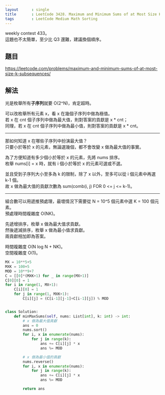 ```yaml
---
layout      : single
title       : LeetCode 3428. Maximum and Minimum Sums of at Most Size K Subsequences
tags        : LeetCode Medium Math Sorting
---
```

weekly contest 433。  
這題也不太簡單，至少比 Q3 還難，建議換個順序。  

## 題目

<https://leetcode.com/problems/maximum-and-minimum-sums-of-at-most-size-k-subsequences/>

## 解法

光是枚舉所有**子序列**就要 O(2^N)，肯定超時。  

可以改枚舉所有元素 x，看 x 在幾個子序列中做為極值。  
若 x 在 cnt 個子序列中做為最大值，則對答案的貢獻是 x \* cnt；  
同理，若 x 在 cnt 個子序列中做為最小值，則對答案的貢獻是 x \* cnt。  

---

那如何知道 x 在哪些子序列中扮演最大值？  
只要小於等於 x 的元素，無論選幾個，都不會改變 x 做為最大值的事實。  

為了方便知道有多少個小於等於 x 的元素，先將 nums 排序。  
枚舉 nums[i] = x 時，就有 i 個小於等於 x 的元素可選或不選。  

並且受到子序列大小至多為 k 的限制，除了 x 以外，至多可以從 i 個元素中再選 k-1 個。  
故 x 做為最大值的貢獻次數為 sum(comb(i, j) FOR 0 <= j <= k-1)。  

---

組合數可以用遞推預處理，最壞情況下需要從 N = 10^5 個元素中選 K = 100 個元素。  
預處理時間複雜度 O(NK)。  

先遞增排序，枚舉 x 做為最大值求貢獻。  
然後遞減排序，枚舉 x 做為最小值求貢獻。  
兩貢獻相加即為答案。  

時間複雜度 O(N log N + NK)。  
空間複雜度 O(1)。  

```python
MX = 10**5+5
MXK = 100+5
MOD = 10**9+7
C = [[0]*(MXK+1) for _ in range(MX+1)]
C[0][0] = 1
for i in range(1, MX+1):
    C[i][0] = 1
    for j in range(1, MXK+1):
        C[i][j] = (C[i-1][j-1]+C[i-1][j]) % MOD


class Solution:
    def minMaxSums(self, nums: List[int], k: int) -> int:
        # x 做為最大值貢獻
        ans = 0
        nums.sort()
        for i, x in enumerate(nums):
            for j in range(k):
                ans += C[i][j] * x
                ans %= MOD

        # x 做為最小值的貢獻
        nums.reverse()
        for i, x in enumerate(nums):
            for j in range(k):
                ans += C[i][j] * x
                ans %= MOD

        return ans
```
